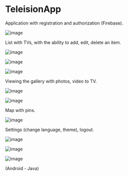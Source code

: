# TeleisionApp
Application with registration and authorization (Firebase).

![image](https://user-images.githubusercontent.com/62906324/122561502-9c196780-d04a-11eb-87f5-e77fbd3794b8.png)

List with TVs, with the ability to add, edit, delete an item.

![image](https://user-images.githubusercontent.com/62906324/122561544-a9ceed00-d04a-11eb-99f3-e80caac8eb0a.png)

![image](https://user-images.githubusercontent.com/62906324/122561580-b3f0eb80-d04a-11eb-882f-60a84dd3de3d.png)

![image](https://user-images.githubusercontent.com/62906324/122561623-be12ea00-d04a-11eb-899d-b36d942e49f6.png)

Viewing the gallery with photos, video to TV.

![image](https://user-images.githubusercontent.com/62906324/122561661-cbc86f80-d04a-11eb-9458-f50edf0738e2.png)

![image](https://user-images.githubusercontent.com/62906324/122561680-d256e700-d04a-11eb-9b52-ecabe92cb9c0.png)

Map with pins.

![image](https://user-images.githubusercontent.com/62906324/122561753-e7337a80-d04a-11eb-8470-87615400b38e.png)

Settings (change language, theme), logout.

![image](https://user-images.githubusercontent.com/62906324/122561803-f4506980-d04a-11eb-893c-960edc40344e.png)

![image](https://user-images.githubusercontent.com/62906324/122561816-f9adb400-d04a-11eb-9fbb-4a101399c74d.png)

![image](https://user-images.githubusercontent.com/62906324/122561851-016d5880-d04b-11eb-9b9b-3e67a464fa2c.png)

(Android - Java)
